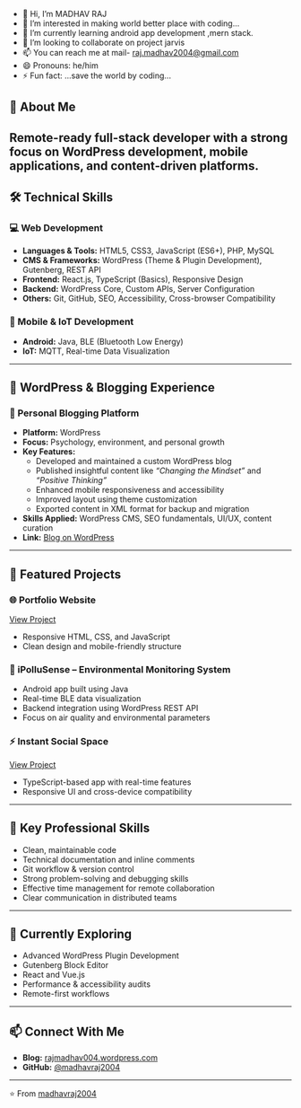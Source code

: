 - 👋 Hi, I’m MADHAV RAJ
- 👀 I’m interested in making world better place with coding...
- 🌱 I’m currently learning android app development ,mern stack.
- 💞️ I’m looking to collaborate on project jarvis 
- 📫 You can reach me at mail- raj.madhav2004@gmail.com
- 😄 Pronouns: he/him
- ⚡ Fun fact: ...save the world by coding...

<!---
madhavraj2004/madhavraj2004 is a ✨ special ✨ repository because its `README.md` (this file) appears on your GitHub profile.
You can click the Preview link to take a look at your changes.
--->


## 🚀 About Me  
Remote-ready full-stack developer with a strong focus on **WordPress development**, **mobile applications**, and **content-driven platforms**. 
---

## 🛠️ Technical Skills  

### 💻 Web Development  
- **Languages & Tools:** HTML5, CSS3, JavaScript (ES6+), PHP, MySQL  
- **CMS & Frameworks:** WordPress (Theme & Plugin Development), Gutenberg, REST API  
- **Frontend:** React.js, TypeScript (Basics), Responsive Design  
- **Backend:** WordPress Core, Custom APIs, Server Configuration  
- **Others:** Git, GitHub, SEO, Accessibility, Cross-browser Compatibility  

### 📱 Mobile & IoT Development  
- **Android:** Java, BLE (Bluetooth Low Energy)  
- **IoT:** MQTT, Real-time Data Visualization  

---

## 💼 WordPress & Blogging Experience  

### 📝 Personal Blogging Platform  
- **Platform:** WordPress  
- **Focus:** Psychology, environment, and personal growth  
- **Key Features:**  
  - Developed and maintained a custom WordPress blog  
  - Published insightful content like *“Changing the Mindset”* and *“Positive Thinking”*  
  - Enhanced mobile responsiveness and accessibility  
  - Improved layout using theme customization  
  - Exported content in XML format for backup and migration  
- **Skills Applied:** WordPress CMS, SEO fundamentals, UI/UX, content curation  
- **Link:** [Blog on WordPress](https://rajmadhav004.wordpress.com/)  

---

## 🔭 Featured Projects  

### 🌐 Portfolio Website  
[View Project](https://github.com/madhavraj2004/portfolio_website)  
- Responsive HTML, CSS, and JavaScript      
- Clean design and mobile-friendly structure  

### 📱 iPolluSense – Environmental Monitoring System  
- Android app built using Java  
- Real-time BLE data visualization  
- Backend integration using WordPress REST API  
- Focus on air quality and environmental parameters  

### ⚡ Instant Social Space  
[View Project](https://github.com/madhavraj2004/instant-social-space)  
- TypeScript-based app with real-time features  
- Responsive UI and cross-device compatibility  

---

## 🎯 Key Professional Skills  
- Clean, maintainable code  
- Technical documentation and inline comments  
- Git workflow & version control  
- Strong problem-solving and debugging skills  
- Effective time management for remote collaboration  
- Clear communication in distributed teams  

---

## 🌱 Currently Exploring  
- Advanced WordPress Plugin Development  
- Gutenberg Block Editor  
- React and Vue.js  
- Performance & accessibility audits  
- Remote-first workflows  

---

## 📫 Connect With Me  
- **Blog:** [rajmadhav004.wordpress.com](https://rajmadhav004.wordpress.com/)  
- **GitHub:** [@madhavraj2004](https://github.com/madhavraj2004)  
 

---
<!---
## 📊 GitHub Activity  
![Madhav's GitHub stats](https://github-readme-stats.vercel.app/api?username=madhavraj2004&show_icons=true&theme=radical)  
![Top Languages](https://github-readme-stats.vercel.app/api/top-langs/?username=madhavraj2004&layout=compact&theme=radical)
--->


⭐️ From [madhavraj2004](https://github.com/madhavraj2004)
